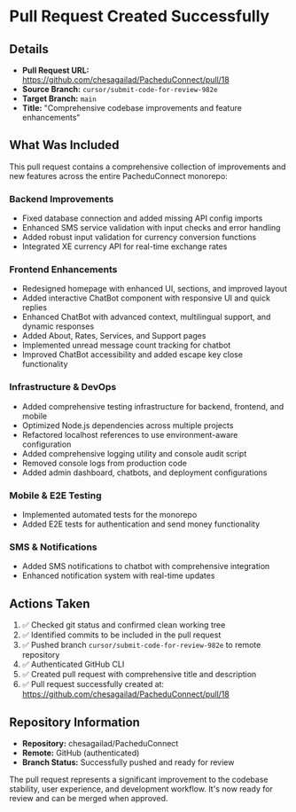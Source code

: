 # Pull Request Created Successfully

## Details
- **Pull Request URL:** https://github.com/chesagailad/PacheduConnect/pull/18
- **Source Branch:** `cursor/submit-code-for-review-982e`
- **Target Branch:** `main`
- **Title:** "Comprehensive codebase improvements and feature enhancements"

## What Was Included

This pull request contains a comprehensive collection of improvements and new features across the entire PacheduConnect monorepo:

### Backend Improvements
- Fixed database connection and added missing API config imports
- Enhanced SMS service validation with input checks and error handling
- Added robust input validation for currency conversion functions
- Integrated XE currency API for real-time exchange rates

### Frontend Enhancements
- Redesigned homepage with enhanced UI, sections, and improved layout
- Added interactive ChatBot component with responsive UI and quick replies
- Enhanced ChatBot with advanced context, multilingual support, and dynamic responses
- Added About, Rates, Services, and Support pages
- Implemented unread message count tracking for chatbot
- Improved ChatBot accessibility and added escape key close functionality

### Infrastructure & DevOps
- Added comprehensive testing infrastructure for backend, frontend, and mobile
- Optimized Node.js dependencies across multiple projects
- Refactored localhost references to use environment-aware configuration
- Added comprehensive logging utility and console audit script
- Removed console logs from production code
- Added admin dashboard, chatbots, and deployment configurations

### Mobile & E2E Testing
- Implemented automated tests for the monorepo
- Added E2E tests for authentication and send money functionality

### SMS & Notifications
- Added SMS notifications to chatbot with comprehensive integration
- Enhanced notification system with real-time updates

## Actions Taken
1. ✅ Checked git status and confirmed clean working tree
2. ✅ Identified commits to be included in the pull request
3. ✅ Pushed branch `cursor/submit-code-for-review-982e` to remote repository
4. ✅ Authenticated GitHub CLI
5. ✅ Created pull request with comprehensive title and description
6. ✅ Pull request successfully created at: https://github.com/chesagailad/PacheduConnect/pull/18

## Repository Information
- **Repository:** chesagailad/PacheduConnect
- **Remote:** GitHub (authenticated)
- **Branch Status:** Successfully pushed and ready for review

The pull request represents a significant improvement to the codebase stability, user experience, and development workflow. It's now ready for review and can be merged when approved.